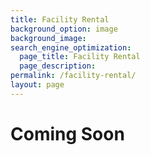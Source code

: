 ```yaml
---
title: Facility Rental
background_option: image
background_image: 
search_engine_optimization:
  page_title: Facility Rental
  page_description: 
permalink: /facility-rental/
layout: page
---
```


# Coming Soon
